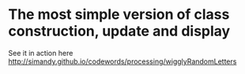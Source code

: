 # The most simple version of class construction, update and display
See it in action here http://simandy.github.io/codewords/processing/wigglyRandomLetters

